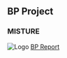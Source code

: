 ## BP Project
### MISTURE
![Logo](https://MISTURE-GROUP10.github.io/descarga.png)
[BP Report](https://github.com/MISTURE-GROUP10/MISTURE/blob/main/BPP.pdf)
